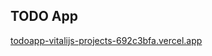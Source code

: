 TODO App
-------
[todoapp-vitalijs-projects-692c3bfa.vercel.app](https://todo-gb0jzk6cz-vitalijs-projects-692c3bfa.vercel.app/)
